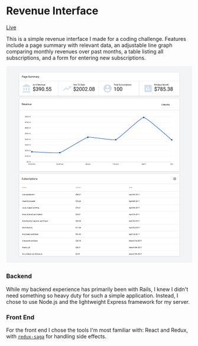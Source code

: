 # Revenue Interface

[Live](https://revenue-interface.herokuapp.com/)

This is a simple revenue interface I made for a coding challenge. Features include
a page summary with relevant data, an adjustable line graph comparing monthly
revenues over past months, a table listing all subscriptions, and a form for entering new subscriptions.

![screenshot]

### Backend

While my backend experience has primarily been with Rails, I knew I didn't need
something so heavy duty for such a simple application. Instead, I chose to use Node.js and the
lightweight Express framework for my server.

### Front End

For the front end I chose the tools I'm most familiar with: React and Redux, with
[`redux-saga`](https://github.com/redux-saga/redux-saga) for handling side effects.

[screenshot]: ./public/assets/screenshot.png
